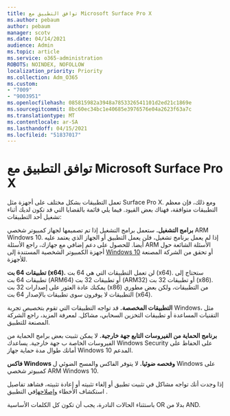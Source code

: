 ```yaml
---
title: توافق التطبيق مع Microsoft Surface Pro X
ms.author: pebaum
author: pebaum
manager: scotv
ms.date: 04/14/2021
audience: Admin
ms.topic: article
ms.service: o365-administration
ROBOTS: NOINDEX, NOFOLLOW
localization_priority: Priority
ms.collection: Adm_O365
ms.custom:
- "7009"
- "9003951"
ms.openlocfilehash: 085815982a3948a7853326541101d2ed21c1869e
ms.sourcegitcommit: 8bc60ec34bc1e40685e3976576e04a2623f63a7c
ms.translationtype: MT
ms.contentlocale: ar-SA
ms.lasthandoff: 04/15/2021
ms.locfileid: "51837017"
---
```

# <a name="app-compatibility-with-microsoft-surface-pro-x"></a>توافق التطبيق مع Microsoft Surface Pro X

تعمل التطبيقات بشكل مختلف على أجهزة مثل Surface Pro X. ومع ذلك، فإن معظم التطبيقات متوافقة، فهناك بعض القيود. فيما يلي قائمة بالقضايا التي قد تكون لديك أثناء تشغيل أحد التطبيقات: 

**برامج التشغيل.** ستعمل برامج التشغيل إذا تم تصميمها لجهاز كمبيوتر شخصي ARM Windows 10. إذا لم يعمل برنامج تشغيل، فلن يعمل التطبيق أو الجهاز الذي يعتمد عليه أيضا. للحصول على دعم إضافي مع جهازك، راجع الأسئلة ARM الأسئلة الشائعة حول أجهزة الكمبيوتر الشخصية المستندة إلى [Windows 10](https://support.microsoft.com/windows/windows-10-arm-based-pcs-faq-477f51df-2e3b-f68f-31b0-06f5e4f8ebb5) أو تحقق من الشركة المصنعة للأجهزة.

**تطبيقات 64 بت (x64).** لن تعمل التطبيقات التي هي 64 بت (x64). ستحتاج إلى تطبيقات 64 بت (ARM64) أو تطبيقات 32 بت (ARM32) أو تطبيقات 32 بت (x86). يمكنك عادة العثور على إصدارات 32 بت (x86) من التطبيقات، ولكن بعض مطوري التطبيقات لا يوفرون سوى تطبيقات بالإصدار 64 بت (x64).

**التطبيقات المخصصة.** قد تواجه التطبيقات التي تقوم بتخصيص تجربة Windows، مثل التقنيات المساعدة أو تطبيقات التخزين السحابي، مشاكل. لمعرفة المزيد، راجع الشركة المصنعة للتطبيق.

**برنامج الحماية من الفيروسات التابع جهة خارجية.** لا يمكن تثبيت بعض برامج الحماية من الفيروسات الخاصة ب جهة خارجية. يساعدك Windows Security على الحفاظ على أمانك طوال مدة حماية جهاز Windows 10 المدعم.

**فاكس Windows وفحصه ضوئيا.** لا يتوفر الفاكس والمسح الضوئي ل Windows على كمبيوتر شخصي ARM Windows 10.

إذا وجدت أنك تواجه مشاكل في تثبيت تطبيق أو إلغاء تثبيته أو إعادة تثبيته، فشاهد تفاصيل استكشاف الأخطاء [وإصلاحها](https://docs.microsoft.com/troubleshoot/mem/intune/troubleshoot-app-install#app-troubleshooting-details)في التطبيق .

باستثناء الحالات النادرة، يجب أن تكون كل الكلمات الأساسية OR بدلا من AND.